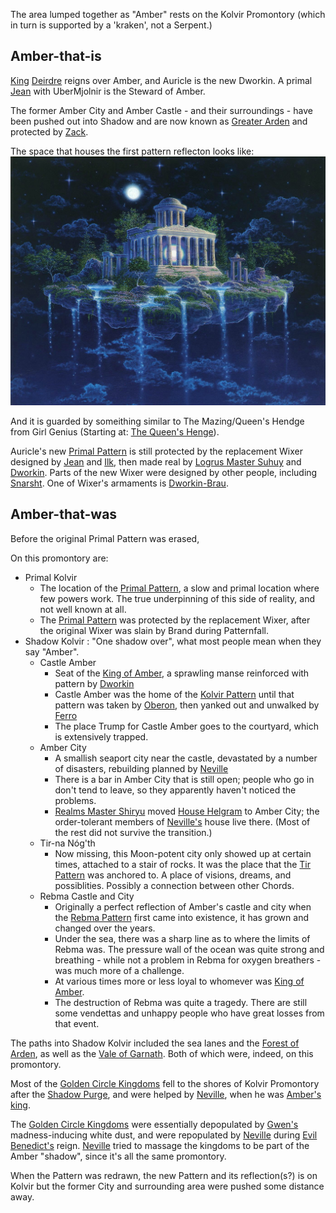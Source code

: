 The area lumped together as "Amber" rests on the Kolvir Promontory (which in turn is supported by a 'kraken', not a Serpent.)

## Amber-that-is

[King](KingOfAmber) [Deirdre](DeirdreOfOberon) reigns over Amber, and Auricle is the new Dworkin.  A primal [Jean](JeanOfFlorimel) with UberMjolnir is the Steward of Amber.

The former Amber City and Amber Castle - and their surroundings - have been pushed out into Shadow and are now known as [Greater Arden](GreaterArden) and protected by [Zack](ZachariasOfJulian).

The space that houses the first pattern reflecton looks like:
![New Pattern Home](NewPatternHome.jpg "New Pattern Home")

And it is guarded by someithing similar to The Mazing/Queen's Hendge from Girl Genius (Starting at: [The Queen's Henge](https://www.girlgeniusonline.com/comic.php?date=20181203)).

Auricle's new [Primal Pattern](NevilleAuriclePattern) is still protected by the replacement Wixer designed by [Jean](JeanOfFlorimel) and [Ilk](IlkandacianOfCara), then made real by [Logrus Master Suhuy](LogrusMasterSuhuy) and [Dworkin](DworkinOfAmber).  Parts of the new Wixer were designed by other people, including [Snarsht](SnarshtOfBeastmasters).  One of Wixer's armaments is [Dworkin-Brau](DworkinBrau).

## Amber-that-was

Before the original Primal Pattern was erased, 

On this promontory are:
+ <a name="primalkolvir">Primal Kolvir</a>
  + The location of the [Primal Pattern](PrimalPattern), a slow and primal location where few powers work.  The true underpinning of this side of reality, and not well known at all.
  + The [Primal Pattern](PrimalPattern) was protected by the replacement Wixer, after the original Wixer was slain by Brand during Patternfall.
+ <a name="shadowkolvir">Shadow Kolvir</a>
: "One shadow over", what most people mean when they say "Amber".
  + <a name="castleamber">Castle Amber</a>
    + Seat of the [King of Amber](KingOfAmber), a sprawling manse reinforced with pattern by [Dworkin](DworkinOfAmber)
    + Castle Amber was the home of the [Kolvir Pattern](KolvirPattern) until that pattern was taken by [Oberon](OberonOfDworkin), then yanked out and unwalked by [Ferro](FerroOfDworkin)
    + The place Trump for Castle Amber goes to the courtyard, which is extensively trapped.
  + <a name="ambercity">Amber City</a>
    + A smallish seaport city near the castle, devastated by a number of disasters, rebuilding planned by [Neville](NevilleOfEric)
    + There is a bar in Amber City that is still open; people who go in don't tend to leave, so they apparently haven't noticed the problems.
    + [Realms Master Shiryu](RealmsMasterShiryu) moved [House Helgram](HouseHelgram) to Amber City; the order-tolerant members of [Neville's](NevilleOfEric) house live there.  (Most of the rest did not survive the transition.)
  + <a name="tir">Tir-na Nóg'th</a>
    + Now missing, this Moon-potent city only showed up at certain times, attached to a stair of rocks.  It was the place that the [Tir Pattern](TirPattern) was anchored to.  A place of visions, dreams, and possiblities.  Possibly a connection between other Chords.
  + <a name="rebma">Rebma Castle and City</a>
    + Originally a perfect reflection of Amber's castle and city when the [Rebma Pattern](RebmaPattern) first came into existence, it has grown and changed over the years.
    + Under the sea, there was a sharp line as to where the limits of Rebma was. The pressure wall of the ocean was quite strong and breathing - while not a problem in Rebma for oxygen breathers - was much more of a challenge.
    + At various times more or less loyal to whomever was [King of Amber](KingOfAmber).
    + The destruction of Rebma was quite a tragedy.  There are still some vendettas and unhappy people who have great losses from that event.

The paths into Shadow Kolvir included the sea lanes and the [Forest of Arden](ForestOfArden), as well as the [Vale of Garnath](ValeOfGarnath).  Both of which were, indeed, on this promontory.

Most of the [Golden Circle Kingdoms](GoldenCircleKingdoms) fell to the shores of Kolvir Promontory after the [Shadow Purge](ShadowPurge), and were helped by [Neville](NevilleOfEric), when he was [Amber's king](KingOfAmber).

The [Golden Circle Kingdoms](GoldenCircleKingdoms) were essentially depopulated by [Gwen's](GwenOfDworkin) madness-inducing white dust, and were repopulated by [Neville](NevilleOfEric) during [Evil Benedict's](EvilBenedict) reign. [Neville](NevilleOfEric) tried to massage the kingdoms to be part of the Amber "shadow", since it's all the same promontory.

When the Pattern was redrawn, the new Pattern and its reflection(s?) is on Kolvir but the former City and surrounding area were pushed some distance away.
